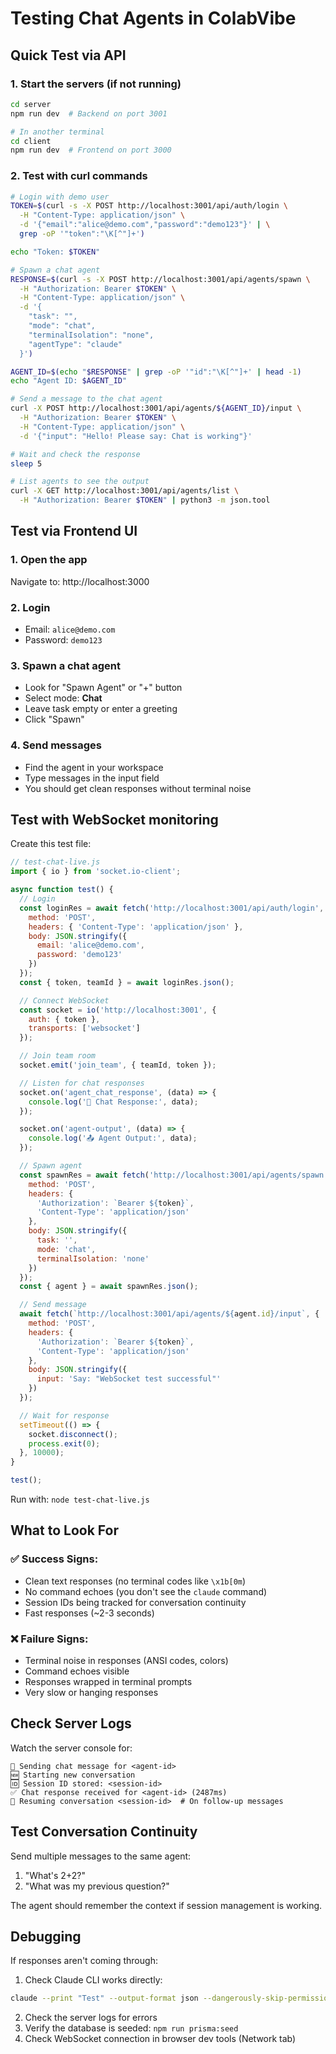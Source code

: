 # Testing Chat Agents in ColabVibe

## Quick Test via API

### 1. Start the servers (if not running)
```bash
cd server
npm run dev  # Backend on port 3001

# In another terminal
cd client
npm run dev  # Frontend on port 3000
```

### 2. Test with curl commands

```bash
# Login with demo user
TOKEN=$(curl -s -X POST http://localhost:3001/api/auth/login \
  -H "Content-Type: application/json" \
  -d '{"email":"alice@demo.com","password":"demo123"}' | \
  grep -oP '"token":"\K[^"]+')

echo "Token: $TOKEN"

# Spawn a chat agent
RESPONSE=$(curl -s -X POST http://localhost:3001/api/agents/spawn \
  -H "Authorization: Bearer $TOKEN" \
  -H "Content-Type: application/json" \
  -d '{
    "task": "",
    "mode": "chat",
    "terminalIsolation": "none",
    "agentType": "claude"
  }')

AGENT_ID=$(echo "$RESPONSE" | grep -oP '"id":"\K[^"]+' | head -1)
echo "Agent ID: $AGENT_ID"

# Send a message to the chat agent
curl -X POST http://localhost:3001/api/agents/${AGENT_ID}/input \
  -H "Authorization: Bearer $TOKEN" \
  -H "Content-Type: application/json" \
  -d '{"input": "Hello! Please say: Chat is working"}'

# Wait and check the response
sleep 5

# List agents to see the output
curl -X GET http://localhost:3001/api/agents/list \
  -H "Authorization: Bearer $TOKEN" | python3 -m json.tool
```

## Test via Frontend UI

### 1. Open the app
Navigate to: http://localhost:3000

### 2. Login
- Email: `alice@demo.com`
- Password: `demo123`

### 3. Spawn a chat agent
- Look for "Spawn Agent" or "+" button
- Select mode: **Chat**
- Leave task empty or enter a greeting
- Click "Spawn"

### 4. Send messages
- Find the agent in your workspace
- Type messages in the input field
- You should get clean responses without terminal noise

## Test with WebSocket monitoring

Create this test file:

```javascript
// test-chat-live.js
import { io } from 'socket.io-client';

async function test() {
  // Login
  const loginRes = await fetch('http://localhost:3001/api/auth/login', {
    method: 'POST',
    headers: { 'Content-Type': 'application/json' },
    body: JSON.stringify({
      email: 'alice@demo.com',
      password: 'demo123'
    })
  });
  const { token, teamId } = await loginRes.json();

  // Connect WebSocket
  const socket = io('http://localhost:3001', {
    auth: { token },
    transports: ['websocket']
  });

  // Join team room
  socket.emit('join_team', { teamId, token });

  // Listen for chat responses
  socket.on('agent_chat_response', (data) => {
    console.log('💬 Chat Response:', data);
  });

  socket.on('agent-output', (data) => {
    console.log('📤 Agent Output:', data);
  });

  // Spawn agent
  const spawnRes = await fetch('http://localhost:3001/api/agents/spawn', {
    method: 'POST',
    headers: {
      'Authorization': `Bearer ${token}`,
      'Content-Type': 'application/json'
    },
    body: JSON.stringify({
      task: '',
      mode: 'chat',
      terminalIsolation: 'none'
    })
  });
  const { agent } = await spawnRes.json();

  // Send message
  await fetch(`http://localhost:3001/api/agents/${agent.id}/input`, {
    method: 'POST',
    headers: {
      'Authorization': `Bearer ${token}`,
      'Content-Type': 'application/json'
    },
    body: JSON.stringify({
      input: 'Say: "WebSocket test successful"'
    })
  });

  // Wait for response
  setTimeout(() => {
    socket.disconnect();
    process.exit(0);
  }, 10000);
}

test();
```

Run with: `node test-chat-live.js`

## What to Look For

### ✅ Success Signs:
- Clean text responses (no terminal codes like `\x1b[0m`)
- No command echoes (you don't see the `claude` command)
- Session IDs being tracked for conversation continuity
- Fast responses (~2-3 seconds)

### ❌ Failure Signs:
- Terminal noise in responses (ANSI codes, colors)
- Command echoes visible
- Responses wrapped in terminal prompts
- Very slow or hanging responses

## Check Server Logs

Watch the server console for:
```
💬 Sending chat message for <agent-id>
🆕 Starting new conversation
🆔 Session ID stored: <session-id>
✅ Chat response received for <agent-id> (2487ms)
🔄 Resuming conversation <session-id>  # On follow-up messages
```

## Test Conversation Continuity

Send multiple messages to the same agent:
1. "What's 2+2?"
2. "What was my previous question?"

The agent should remember the context if session management is working.

## Debugging

If responses aren't coming through:

1. Check Claude CLI works directly:
```bash
claude --print "Test" --output-format json --dangerously-skip-permissions
```

2. Check the server logs for errors
3. Verify the database is seeded: `npm run prisma:seed`
4. Check WebSocket connection in browser dev tools (Network tab)